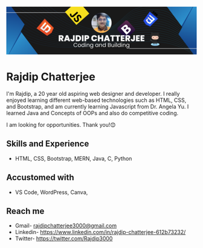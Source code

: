 ![Design and Development](https://github.com/RajdipChatterjee/RajdipChatterjee/blob/main/images/Profile%20Banner%20image.png?raw=true)
# Rajdip Chatterjee

I'm Rajdip, a 20 year old aspiring web designer and developer. I really enjoyed learning different web-based technologies such as HTML, CSS, and Bootstrap, and am currently learning Javascript from Dr. Angela Yu.
I learned Java and Concepts of OOPs and also do competitive coding.

I am looking for opportunities.
Thank you!😊

## Skills and Experience

* HTML, CSS, Bootstrap, MERN, Java, C, Python

## Accustomed with

* VS Code, WordPress, Canva, 

## Reach me

* Gmail- rajdipchatterjee3000@gmail.com
* Linkedin- https://www.linkedin.com/in/rajdip-chatterjee-612b73232/
* Twitter- https://twitter.com/Rajdip3000
